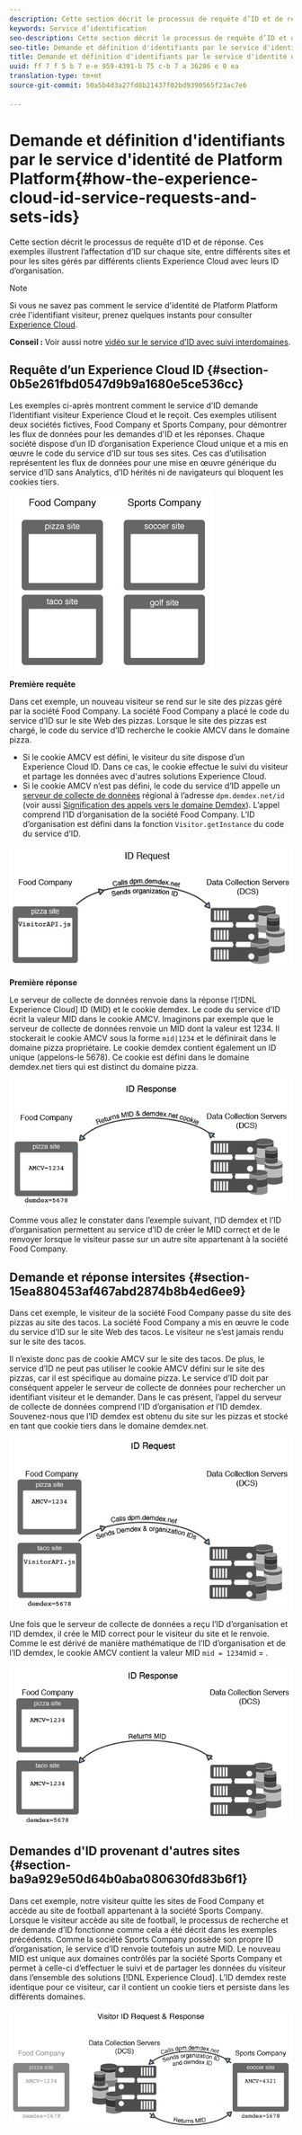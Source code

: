 ```yaml
---
description: Cette section décrit le processus de requête d’ID et de réponse. Ces exemples illustrent l’affectation d’ID sur chaque site, entre différents sites et pour les sites gérés par différents clients Experience Cloud avec leurs ID d’organisation.
keywords: Service d’identification
seo-description: Cette section décrit le processus de requête d’ID et de réponse. Ces exemples illustrent l’affectation d’ID sur chaque site, entre différents sites et pour les sites gérés par différents clients Experience Cloud avec leurs ID d’organisation.
seo-title: Demande et définition d'identifiants par le service d'identité de Platform Platform
title: Demande et définition d'identifiants par le service d'identité de Platform Platform
uuid: ff 7 f 5 b 7 e-e 959-4391-b 75 c-b 7 a 36286 e 0 ea
translation-type: tm+mt
source-git-commit: 50a5b4d3a27fd8b21437f02bd9390565f23ac7e6

---
```



# Demande et définition d&#39;identifiants par le service d&#39;identité de Platform Platform{#how-the-experience-cloud-id-service-requests-and-sets-ids}

Cette section décrit le processus de requête d’ID et de réponse. Ces exemples illustrent l’affectation d’ID sur chaque site, entre différents sites et pour les sites gérés par différents clients Experience Cloud avec leurs ID d’organisation.

>[!NOTE]
>
>Si vous ne savez pas comment le service d&#39;identité de Platform Platform crée l&#39;identifiant visiteur, prenez quelques instants pour consulter [Experience Cloud](../introduction/cookies.md).

**Conseil :** Voir aussi notre [ vidéo sur le service d’ID avec suivi interdomaines](https://helpx.adobe.com/marketing-cloud-core/kb/MCID/CrossDomain.html).

## Requête d’un Experience Cloud ID {#section-0b5e261fbd0547d9b9a1680e5ce536cc}

Les exemples ci-après montrent comment le service d’ID demande l’identifiant visiteur Experience Cloud et le reçoit. Ces exemples utilisent deux sociétés fictives, Food Company et Sports Company, pour démontrer les flux de données pour les demandes d&#39;ID et les réponses. Chaque société dispose d’un ID d’organisation Experience Cloud unique et a mis en œuvre le code du service d’ID sur tous ses sites. Ces cas d’utilisation représentent les flux de données pour une mise en œuvre générique du service d’ID sans Analytics, d’ID hérités ni de navigateurs qui bloquent les cookies tiers.

![](assets/sample_sites.png)

**Première requête**

Dans cet exemple, un nouveau visiteur se rend sur le site des pizzas géré par la société Food Company. La société Food Company a placé le code du service d’ID sur le site Web des pizzas. Lorsque le site des pizzas est chargé, le code du service d’ID recherche le cookie AMCV dans le domaine pizza.

* Si le cookie AMCV est défini, le visiteur du site dispose d’un Experience Cloud ID. Dans ce cas, le cookie effectue le suivi du visiteur et partage les données avec d&#39;autres solutions Experience Cloud.
* Si le cookie AMCV n’est pas défini, le code du service d’ID appelle un [serveur de collecte de données](https://marketing.adobe.com/resources/help/en_US/aam/?f=c_compcollect.html) régional à l’adresse `dpm.demdex.net/id` (voir aussi [Signification des appels vers le domaine Demdex](https://marketing.adobe.com/resources/help/en_US/aam/demdex-calls.html)). L’appel comprend l’ID d’organisation de la société Food Company. L’ID d’organisation est défini dans la fonction `Visitor.getInstance` du code du service d’ID.

![](assets/request1.png)

**Première réponse**

Le serveur de collecte de données renvoie dans la réponse l’[!DNL Experience Cloud] ID (MID) et le cookie demdex. Le code du service d’ID écrit la valeur MID dans le cookie AMCV. Imaginons par exemple que le serveur de collecte de données renvoie un MID dont la valeur est 1234. Il stockerait le cookie AMCV sous la forme `mid|1234` et le définirait dans le domaine pizza propriétaire. Le cookie demdex contient également un ID unique (appelons-le 5678). Ce cookie est défini dans le domaine demdex.net tiers qui est distinct du domaine pizza.

![](assets/response1.png)

Comme vous allez le constater dans l’exemple suivant, l’ID demdex et l’ID d’organisation permettent au service d’ID de créer le MID correct et de le renvoyer lorsque le visiteur passe sur un autre site appartenant à la société Food Company.

## Demande et réponse intersites {#section-15ea880453af467abd2874b8b4ed6ee9}

Dans cet exemple, le visiteur de la société Food Company passe du site des pizzas au site des tacos. La société Food Company a mis en œuvre le code du service d’ID sur le site Web des tacos. Le visiteur ne s’est jamais rendu sur le site des tacos.

Il n’existe donc pas de cookie AMCV sur le site des tacos. De plus, le service d’ID ne peut pas utiliser le cookie AMCV défini sur le site des pizzas, car il est spécifique au domaine pizza. Le service d’ID doit par conséquent appeler le serveur de collecte de données pour rechercher un identifiant visiteur et le demander. Dans le cas présent, l’appel du serveur de collecte de données comprend l’ID d’organisation *et* l’ID demdex. Souvenez-nous que l’ID demdex est obtenu du site sur les pizzas et stocké en tant que cookie tiers dans le domaine demdex.net.

![](assets/request2.png)

Une fois que le serveur de collecte de données a reçu l’ID d’organisation et l’ID demdex, il crée le MID correct pour le visiteur du site et le renvoie. Comme le est dérivé de manière mathématique de l’ID d’organisation et de l’ID demdex, le cookie AMCV contient la valeur MID `mid = 1234`mid = .

![](assets/response2.png)

## Demandes d&#39;ID provenant d&#39;autres sites {#section-ba9a929e50d64b0aba080630fd83b6f1}

Dans cet exemple, notre visiteur quitte les sites de Food Company et accède au site de football appartenant à la société Sports Company. Lorsque le visiteur accède au site de football, le processus de recherche et de demande d’ID fonctionne comme cela a été décrit dans les exemples précédents. Comme la société Sports Company possède son propre ID d’organisation, le service d’ID renvoie toutefois un autre MID. Le nouveau MID est unique aux domaines contrôlés par la société Sports Company et permet à celle-ci d’effectuer le suivi et de partager les données du visiteur dans l’ensemble des solutions [!DNL Experience Cloud]. L’ID demdex reste identique pour ce visiteur, car il contient un cookie tiers et persiste dans les différents domaines.

![](assets/req_resp.png)

